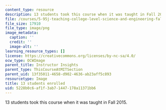 ```yaml
---
content_type: resource
description: 13 students took this course when it was taught in Fall 2015.
file: /courses/5-95j-teaching-college-level-science-and-engineering-fall-2015/5228b0c6af1f3ab71447178a11371bb6_13.png
file_size: 17910
file_type: image/png
image_metadata:
  caption: ''
  credit: ''
  image-alt: ''
learning_resource_types: []
license: https://creativecommons.org/licenses/by-nc-sa/4.0/
ocw_type: OCWImage
parent_title: Instructor Insights
parent_type: ThisCourseAtMITSection
parent_uid: 13f35011-4658-d902-4636-ab23aff5c893
resourcetype: Image
title: 13 students enrolled
uid: 5228b0c6-af1f-3ab7-1447-178a11371bb6
---
```

13 students took this course when it was taught in Fall 2015.